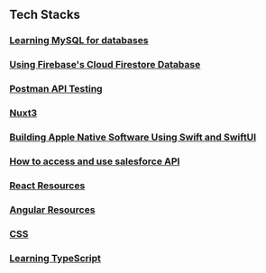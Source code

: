 ## Tech Stacks

### [Learning MySQL for databases](./Tech_Stacks/Learning_MySQL.md)

### [Using Firebase's Cloud Firestore Database](./Tech_Stacks/Intro_to_Cloud_Firestore.md)

### [Postman API Testing](./Tech_Stacks/Postman_Backend_Testing.md)
### [Nuxt3](./Tech_Stacks/Nuxt3.md)

### [Building Apple Native Software Using Swift and SwiftUI](./Tech_Stacks/swift.md)

### [How to access and use salesforce API](./Tech_Stacks/salesforce_api.md)
### [React Resources](./Tech_Stacks/React.md)
### [Angular Resources](./Tech_Stacks/Angular.md)
### [CSS](./Tech_Stacks/CSS.md)
### [Learning TypeScript](./Tech_Stacks/TypeScript.md)
